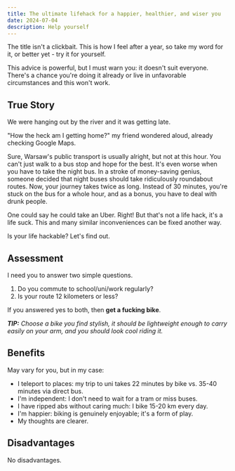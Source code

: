 ```yaml
---
title: The ultimate lifehack for a happier, healthier, and wiser you
date: 2024-07-04
description: Help yourself
---
```


The title isn't a clickbait. This is how I feel after a year, so take my word for it, or better yet - try it for yourself.

This advice is powerful, but I must warn you: it doesn't suit everyone. There's a chance you're doing it already or live in unfavorable circumstances and this won't work.

## True Story

We were hanging out by the river and it was getting late.

"How the heck am I getting home?" my friend wondered aloud, already checking Google Maps.

Sure, Warsaw's public transport is usually alright, but not at this hour. You can't just walk to a bus stop and hope for the best. It's even worse when you have to take the night bus. In a stroke of money-saving genius, someone decided that night buses should take ridiculously roundabout routes. Now, your journey takes twice as long. Instead of 30 minutes, you're stuck on the bus for a whole hour, and as a bonus, you have to deal with drunk people.

One could say he could take an Uber. Right! But that's not a life hack, it's a life suck. This and many similar inconveniences can be fixed another way.

Is your life hackable? Let's find out.

## Assessment

I need you to answer two simple questions.

1. Do you commute to school/uni/work regularly?
2. Is your route 12 kilometers or less?

If you answered yes to both, then **get a fucking bike**.

_**TIP:** Choose a bike you find stylish, it should be lightweight enough to carry easily on your arm, and you should look cool riding it._

## Benefits

May vary for you, but in my case:

- I teleport to places: my trip to uni takes 22 minutes by bike vs. 35-40 minutes via direct bus.
- I'm independent: I don't need to wait for a tram or miss buses.
- I have ripped abs without caring much: I bike 15-20 km every day.
- I'm happier: biking is genuinely enjoyable; it's a form of play.
- My thoughts are clearer.

## Disadvantages

No disadvantages.
